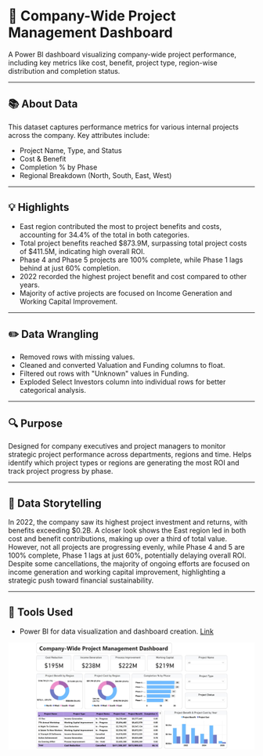 # 🏢 Company-Wide Project Management Dashboard

A Power BI dashboard visualizing company-wide project performance, including key metrics like cost, benefit, project type, region-wise distribution and completion status.

---

## 📚 About Data

This dataset captures performance metrics for various internal projects across the company. Key attributes include:
- Project Name, Type, and Status
- Cost & Benefit
- Completion % by Phase
- Regional Breakdown (North, South, East, West)

---

## 💡 Highlights

- East region contributed the most to project benefits and costs, accounting for 34.4% of the total in both categories.
- Total project benefits reached $873.9M, surpassing total project costs of $411.5M, indicating high overall ROI.
- Phase 4 and Phase 5 projects are 100% complete, while Phase 1 lags behind at just 60% completion.
- 2022 recorded the highest project benefit and cost compared to other years.
- Majority of active projects are focused on Income Generation and Working Capital Improvement.

---

## ✏️ Data Wrangling

- Removed rows with missing values.
- Cleaned and converted Valuation and Funding columns to float.
- Filtered out rows with "Unknown" values in Funding.
- Exploded Select Investors column into individual rows for better categorical analysis.

---

## 🔍 Purpose 

Designed for company executives and project managers to monitor strategic project performance across departments, regions and time. Helps identify which project types or regions are generating the most ROI and track project progress by phase.

---

## 🧠 Data Storytelling

In 2022, the company saw its highest project investment and returns, with benefits exceeding $0.2B. A closer look shows the East region led in both cost and benefit contributions, making up over a third of total value. However, not all projects are progressing evenly, while Phase 4 and 5 are 100% complete, Phase 1 lags at just 60%, potentially delaying overall ROI. Despite some cancellations, the majority of ongoing efforts are focused on income generation and working capital improvement, highlighting a strategic push toward financial sustainability.

---

## 📌 Tools Used

- Power BI for data visualization and dashboard creation. [Link](https://app.powerbi.com/view?r=eyJrIjoiODIxYTM1OWItZGIyOS00OWFkLWE5YTEtYzRlMWMwMWQ2ZmM3IiwidCI6ImFjZWQ1ODNlLTRhM2ItNDJkZS05ZTQ0LTRlNWFmYTk5Yjk4YSIsImMiOjEwfQ%3D%3D)

![Company-Wide Project Management](./Company-Wide-Project-Management.jpg)
